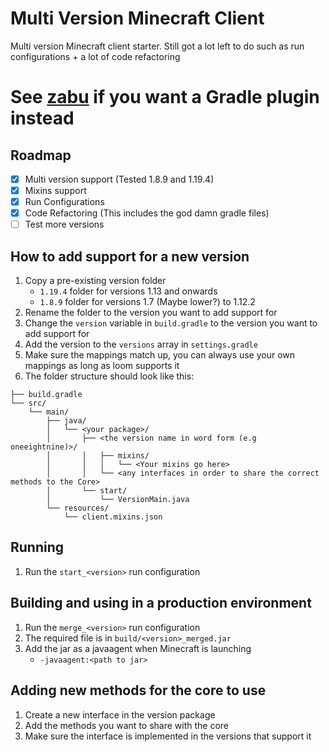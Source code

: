 # Multi Version Minecraft Client
Multi version Minecraft client starter. 
Still got a lot left to do such as run configurations + a lot of code refactoring

# See [zabu](https://github.com/LynithDev/zabu/) if you want a Gradle plugin instead

## Roadmap
- [x] Multi version support (Tested 1.8.9 and 1.19.4)
- [x] Mixins support
- [x] Run Configurations
- [x] Code Refactoring (This includes the god damn gradle files)
- [ ] Test more versions

## How to add support for a new version
1. Copy a pre-existing version folder
    - `1.19.4` folder for versions 1.13 and onwards
    - `1.8.9` folder for versions 1.7 (Maybe lower?) to 1.12.2
2. Rename the folder to the version you want to add support for
3. Change the `version` variable in `build.gradle` to the version you want to add support for
4. Add the version to the `versions` array in `settings.gradle`
5. Make sure the mappings match up, you can always use your own mappings as long as loom supports it
6. The folder structure should look like this:
```
├── build.gradle
└── src/
    └── main/
        ├── java/
        │   └── <your package>/
        │       ├── <the version name in word form (e.g oneeightnine)>/
        │       │   ├── mixins/
        │       │   │   └── <Your mixins go here>
        │       │   └── <any interfaces in order to share the correct methods to the Core>
        │       └── start/
        │           └── VersionMain.java
        └── resources/
            └── client.mixins.json
```

## Running
1. Run the `start_<version>` run configuration

## Building and using in a production environment
1. Run the `merge_<version>` run configuration
2. The required file is in `build/<version>_merged.jar`
3. Add the jar as a javaagent when Minecraft is launching
    - `-javaagent:<path to jar>`

## Adding new methods for the core to use
1. Create a new interface in the version package
2. Add the methods you want to share with the core
3. Make sure the interface is implemented in the versions that support it
